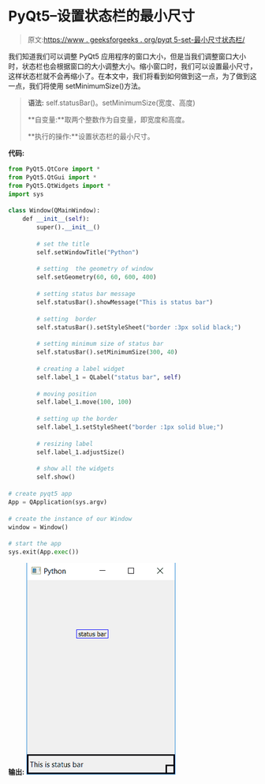 # PyQt5–设置状态栏的最小尺寸

> 原文:[https://www . geeksforgeeks . org/pyqt 5-set-最小尺寸状态栏/](https://www.geeksforgeeks.org/pyqt5-set-minimum-size-of-status-bar/)

我们知道我们可以调整 PyQt5 应用程序的窗口大小，但是当我们调整窗口大小时，状态栏也会根据窗口的大小调整大小。缩小窗口时，我们可以设置最小尺寸，这样状态栏就不会再缩小了。在本文中，我们将看到如何做到这一点，为了做到这一点，我们将使用 setMinimumSize()方法。

> **语法:** self.statusBar()。setMinimumSize(宽度、高度)
> 
> **自变量:**取两个整数作为自变量，即宽度和高度。
> 
> **执行的操作:**设置状态栏的最小尺寸。

**代码:**

```py
from PyQt5.QtCore import * 
from PyQt5.QtGui import * 
from PyQt5.QtWidgets import * 
import sys

class Window(QMainWindow):
    def __init__(self):
        super().__init__()

        # set the title
        self.setWindowTitle("Python")

        # setting  the geometry of window
        self.setGeometry(60, 60, 600, 400)

        # setting status bar message
        self.statusBar().showMessage("This is status bar")

        # setting  border
        self.statusBar().setStyleSheet("border :3px solid black;")

        # setting minimum size of status bar
        self.statusBar().setMinimumSize(300, 40)

        # creating a label widget
        self.label_1 = QLabel("status bar", self)

        # moving position
        self.label_1.move(100, 100)

        # setting up the border
        self.label_1.setStyleSheet("border :1px solid blue;")

        # resizing label
        self.label_1.adjustSize()

        # show all the widgets
        self.show()

# create pyqt5 app
App = QApplication(sys.argv)

# create the instance of our Window
window = Window()

# start the app
sys.exit(App.exec())
```

**输出:**
![](img/061e6e595c804e718c7d6f3902c85837.png)